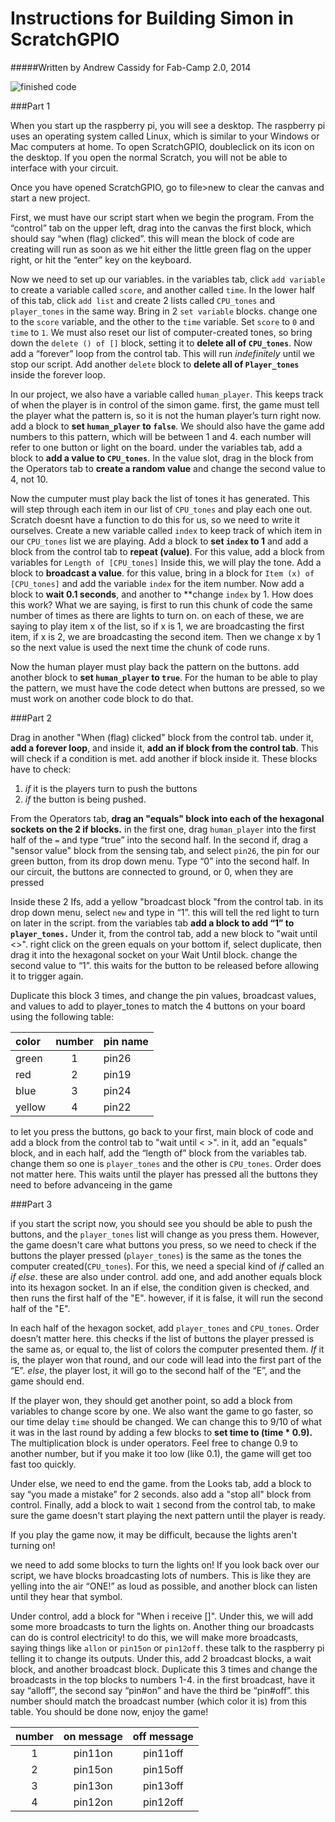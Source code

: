 Instructions for Building Simon in ScratchGPIO
======

#####Written by Andrew Cassidy for Fab-Camp 2.0, 2014

![finished code](https://raw.githubusercontent.com/cineboxandrew/SimonGPIO2.0/master/Images/Scratch.gif)

###Part 1

When you start up the raspberry pi, you will see a desktop. The raspberry pi uses an operating system called Linux, which is similar to your Windows or Mac computers at home. To open ScratchGPIO, doubleclick on its icon on the desktop. If you open the normal Scratch, you will not be able to interface with your circuit. 

Once you have opened ScratchGPIO, go to file>new to clear the canvas and start a new project.

First, we must have our script start when we begin the program. From the “control” tab on the upper left, drag into the canvas the first block, which should say “when (flag) clicked”. this will mean the block of code are creating will run as soon as we hit either the little green flag on the upper right, or hit the “enter” key on the keyboard. 

Now we need to set up our variables. in the variables tab, click `add variable` to create a variable called `score`, and another called `time`. In the lower half of this tab, click `add list` and create 2 lists called `CPU_tones` and  `player_tones` in the same way. Bring in 2 `set variable` blocks. change one to the `score` variable, and the other to the `time` variable. Set `score` to `0` and `time` to `1`. We must also reset our list of computer-created tones, so bring down the `delete () of []` block, setting it to **delete all of `CPU_tones`**. Now add a “forever” loop from the control tab. This will run *indefinitely* until we stop our script. Add another `delete` block to **delete all of `Player_tones`** inside the forever loop.

In our project, we also have a variable called `human_player`. This keeps track of when the player is in control of the simon game. first, the game must tell the player what the pattern is, so it is not the human player’s turn right now. add a block to **set `human_player` to `false`**. We should also have the game add numbers to this pattern, which will be between 1 and 4. each number will refer to one button or light on the board. under the variables tab, add a block to **add a value to `CPU_tones`**. In the value slot, drag in the block from the Operators tab to **create a random value** and change the second value to 4, not 10. 

Now the cumputer must play back the list of tones it has generated. This will step through each item in our list of `CPU_tones` and play each one out. Scratch doesnt have a function to do this for us, so we need to write it ourselves. Create a new variable called `index` to keep track of which item in our `CPU_tones` list we are playing. Add a block to **set `index` to 1** and add a block from the control tab to **repeat (value)**. For this value, add a block from variables for `Length of [CPU_tones]` Inside this, we will play the tone. Add a block to **broadcast a value**. for this value, bring in a block for `Item (x) of [CPU_tones]` and add the variable `index` for the item number. Now add a block to **wait 0.1 seconds**, and another to **change `index` by 1. How does this work? What we are saying, is first to run this chunk of code the same number of times as there are lights to turn on. on each of these, we are saying to play item x of the list, so if x is 1, we are broadcasting the first item, if x is 2, we are broadcasting the second item. Then we change x by 1 so the next value is used the next time the chunk of code runs. 

Now the human player must play back the pattern on the buttons. add another block to **set `human_player` to `true`**. For the human to be able to play the pattern, we must have the code detect when buttons are pressed, so we must work on another code block to do that. 

###Part 2

Drag in another "When (flag) clicked" block from the control tab. under it, **add a forever loop**, and inside it, **add an if block from the control tab**. This will check if a condition is met. add another if block inside it. These blocks have to check:
  1. *if* it is the players turn to push the buttons 
  2. *if* the button is being pushed. 

From the Operators tab, **drag an "equals" block into each of the hexagonal sockets on the 2 if blocks.** in the first one, drag `human_player` into the first half of the `=` and type “true” into the second half. In the second if, drag a "sensor value" block from the sensing tab, and select `pin26`, the pin for our green button, from its drop down menu. Type “0” into the second half. In our circuit, the buttons are connected to ground, or 0, when they are pressed

Inside these 2 Ifs, add a yellow "broadcast block "from the control tab. in its drop down menu, select `new` and type in “1”. this will tell the red light to turn on later in the script. from the variables tab **add a block to add “1” to `player_tones.`** Under it, from the control tab, add a new block to "wait until <>". right click on the green equals on your bottom if, select duplicate, then drag it into the hexagonal socket on your Wait Until block. change the second value to “1”. this waits for the button to be released before allowing it to trigger again.

Duplicate this block 3 times, and change the pin values, broadcast values, and values to add to player_tones to match the 4 buttons on your board using the following table:


|color |number|pin name|
|:-----|:----:|:-------|
|green |1     |pin26   |
|red   |2     |pin19   |
|blue  |3     |pin24   |
|yellow|4     |pin22   |

to let you press the buttons, go back to your first, main block of code and add a block from the control tab to "wait until < >". in it, add an "equals" block, and in each half, add the “length of” block from the variables tab. change them so one is `player_tones` and the other is `CPU_tones`. Order does not matter here. This waits until the player has pressed all the buttons they need to before advanceing in the game

###Part 3

if you start the script now, you should see you should be able to push the buttons, and the `player_tones` list will change as you press them. However, the game doesn't care what buttons you press, so we need to check if the buttons the player pressed (`player_tones`) is the same as the tones the computer created(`CPU_tones`). For this, we need a special kind of *if* called an *if else*. these are also under control. add one, and add another equals block into its hexagon socket. In an if else, the condition given is checked, and then runs the first half of the "E". however, if it is false, it will run the second half of the "E".

In each half of the hexagon socket, add `player_tones` and `CPU_tones`. Order doesn’t matter here. this checks if the list of buttons the player pressed is the same as, or equal to, the list of colors the computer presented them. *If* it is, the player won that round, and our code will lead into the first part of the “E”. *else*, the player lost, it will go to the second half of the “E”, and the game should end. 

If the player won, they should get another point, so add a block from variables to change score by one. We also want the game to go faster, so our time delay `time` should be changed. We can change this to 9/10 of what it was in the last round by adding a few blocks to **set time to (time * 0.9).** The multiplication block is under operators. Feel free to change 0.9 to another number, but if you make it too low (like 0.1), the game will get too fast too quickly. 

Under else, we need to end the game. from the Looks tab, add a block to say “you made a mistake” for 2 seconds. also add a "stop all" block from control. Finally, add a block to wait `1` second from the control tab, to make sure the game doesn't start playing the next pattern until the player is ready. 


If you play the game now, it may be difficult, because the lights aren't turning on!

we need to add some blocks to turn the lights on! If you look back over our script, we have blocks broadcasting lots of numbers. This is like they are yelling into the air “ONE!” as loud as possible, and another block can listen until they hear that symbol. 

Under control, add a block for "When i receive []". Under this, we will add some more broadcasts to turn the lights on. Another thing our broadcasts can do is control electricity! to do this, we will make more broadcasts, saying things like `allon` or `pin15on` or `pin12off`. these talk to the raspberry pi telling it to change its outputs. Under this, add 2 broadcast blocks, a wait block, and another broadcast block. Duplicate this 3 times and change the broadcasts in the top blocks to numbers 1-4. in the first broadcast, have it say “alloff”, the second say “pin#on” and have the third be “pin#off”. this number should match the broadcast number (which color it is) from this table. You should be done now, enjoy the game!

|number|on message|off message|
|:----:|:--------:|:---------:|
|1     |pin11on   |pin11off   |
|2     |pin15on   |pin15off   |
|3     |pin13on   |pin13off   |
|4     |pin12on   |pin12off   |

